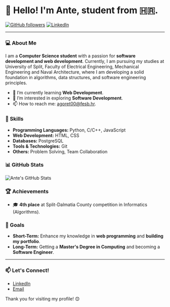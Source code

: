 # 👋 Hello! I'm Ante, student from :croatia:. 

[![GitHub followers](https://img.shields.io/github/followers/goretante?label=Follow&style=social)](https://github.com/goretante)
[![LinkedIn](https://img.shields.io/badge/LinkedIn-Connect-blue?style=flat&logo=linkedin)](https://www.linkedin.com/in/antegoreta/)

---

### 💻 About Me

I am a **Computer Science student** with a passion for **software development and web development**. Currently, I am pursuing my studies at University of Split, Faculty of Electrical Engineering, Mechanical Engineering and Naval Architecture, where I am developing a solid foundation in algorithms, data structures, and software engineering principles.

- 🌱 I’m currently learning **Web Development**.
- 🤔 I’m interested in exploring **Software Development**.
- 📫 How to reach me: [agoret00@fesb.hr](mailto:agoret00@fesb.hr).

### 🚀 Skills

- **Programming Languages:** Python, C/C++, JavaScript
- **Web Development:** HTML, CSS
- **Databases:** PostgreSQL
- **Tools & Technologies:** Git
- **Others:** Problem Solving, Team Collaboration

### 📊 GitHub Stats

![Ante's GitHub Stats](https://github-readme-stats.vercel.app/api?username=goretante&show_icons=true&theme=radical)

### 🏆 Achievements

- 🎓 **4th place** at Split-Dalmatia County competition in Informatics (Algorithms).

### 🎯 Goals

- **Short-Term:** Enhance my knowledge in **web programming** and **building my portfolio**.
- **Long-Term:** Getting a **Master's Degree in Computing** and becoming a **Software Engineer**.

---

### 📫 Let's Connect!

- [LinkedIn](https://www.linkedin.com/in/antegoreta/)
- [Email](mailto:agoret00@fesb.hr)

Thank you for visiting my profile! 😊
